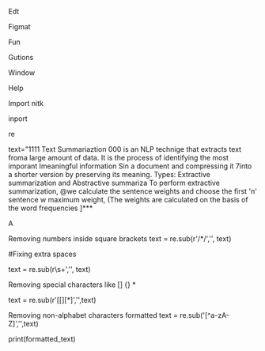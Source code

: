 Edt

Figmat

Fun

Gutions

Window

Help

Import nitk

inport

re

text="1111 Text Summariaztion 000 is an NLP technige that extracts text froma large amount of data. It is the process of identifying the most imporant Imeaningful information Sin a document and compressing it 7into a shorter version by preserving its meaning. Types: Extractive summarization and Abstractive summariza To perform extractive summarization, @we calculate the sentence weights and choose the first 'n' sentence w maximum weight, (The weights are calculated on the basis of the word frequencies ]***

A

Removing numbers inside square brackets text = re.sub(r'\/\*\/','', text)

#Fixing extra spaces

text = re.sub(r\s+','', text)

Removing special characters like [] {} *

text = re.sub(r'[\[\][*]','',text)

Removing non-alphabet characters formatted text = re.sub('[^a-zA-Z]','',text)

print(formatted_text)
